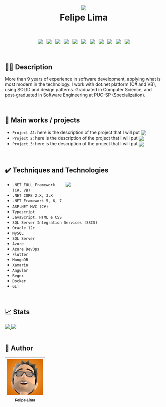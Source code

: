 <h1 align="center">  <img src="https://user-images.githubusercontent.com/20684484/212375608-804dbd0c-9acf-4aa0-847f-a717c6cbf0a5.png" width="200" align="center">
<br>Felipe Lima
</h1>

<br>

<p align="center"> 
  <link rel="stylesheet" href="https://cdn.jsdelivr.net/gh/devicons/devicon@v2.14.0/devicon.min.css">

<img width="60" align="center" src="https://cdn.jsdelivr.net/gh/devicons/devicon/icons/csharp/csharp-original.svg">
&nbsp;&nbsp;<img width="60" align="center" src="https://cdn.jsdelivr.net/gh/devicons/devicon/icons/dotnetcore/dotnetcore-original.svg">
&nbsp;&nbsp;<img width="60" align="center" src="https://cdn.jsdelivr.net/gh/devicons/devicon/icons/angularjs/angularjs-plain.svg">
&nbsp;&nbsp;<img width="60" align="center" src="https://cdn.jsdelivr.net/gh/devicons/devicon/icons/git/git-original.svg">
&nbsp;&nbsp;<img width="60" align="center" src="https://cdn.jsdelivr.net/gh/devicons/devicon/icons/visualstudio/visualstudio-plain.svg">
&nbsp;&nbsp;<img width="60" align="center" src="https://cdn.jsdelivr.net/gh/devicons/devicon/icons/vscode/vscode-original.svg">
&nbsp;&nbsp;<img width="60" align="center" src="https://cdn.jsdelivr.net/gh/devicons/devicon/icons/docker/docker-original-wordmark.svg">
&nbsp;&nbsp;<img width="60" align="center" src="https://cdn.jsdelivr.net/gh/devicons/devicon/icons/azure/azure-original.svg">
&nbsp;&nbsp;<img width="60" align="center" src="https://cdn.jsdelivr.net/gh/devicons/devicon/icons/typescript/typescript-plain.svg">
&nbsp;&nbsp;<img width="60" align="center" src="https://cdn.jsdelivr.net/gh/devicons/devicon/icons/mongodb/mongodb-original.svg">
&nbsp;&nbsp;<img width="60" align="center" src="https://cdn.jsdelivr.net/gh/devicons/devicon/icons/microsoftsqlserver/microsoftsqlserver-plain.svg">
  

</p>
<br>

## 👨‍💻 Description

More than 9 years of experience in software development, applying what is most modern in the technology. I work with dot.net platform (C# and VB), using SOLID and design patterns. Graduated in Computer Science, and post-graduated in Software Engineering at PUC-SP (Specialization).

<br>

## 💼 Main works / projects

- `Project A1`: here is the description of the project that I will put <img src="https://img.shields.io/badge/STATUS-COMPLETE-blue" align="center" >
- `Project 2`: here is the description of the project that I will put <img src="https://img.shields.io/badge/STATUS-WORKING-green" align="center" >
- `Project 3`: here is the description of the project that I will put <img src="https://img.shields.io/badge/STATUS-STOPED-red" align="center" >

<br>


## ✔️ Techniques and Technologies

<img width="310"  align="right" src="https://user-images.githubusercontent.com/20684484/212372993-1548503f-2306-4e29-990f-2b8a31e33bc8.png">



- ``.NET FULL Framework (C#, VB)``
- ``.NET CORE 2.X, 3.X``
- ``.NET Framework 5, 6, 7``
- ``ASP.NET MVC (C#)``
- ``Typescript``
- ``JavaScript, HTML e CSS``
- ``SQL Server Integration Services (SSIS)``
- ``Oracle 12c``
- ``MySQL``
- ``SQL Server``
- ``Azure``
- ``Azure DevOps``
- ``Flutter``
- ``MongoDB``
- ``Xamarin``
- ``Angular``
- ``Regex``
- ``Docker``
- ``GIT``



<!---
felip3fl/felip3fl is a ✨ special ✨ repository because its `README.md` (this file) appears on your GitHub profile.
You can click the Preview link to take a look at your changes.
--->

<br>

## 📈 Stats

<a href="https://github.com/felip3fl">
  <img height="180em" src="https://github-readme-stats-eight-theta.vercel.app/api?username=felip3fl&show_icons=true&include_all_commits=true&count_private=true"/>
  <img height="180em" src="https://github-readme-stats-eight-theta.vercel.app/api/top-langs/?username=felip3fl&layout=compact&langs_count=8"/>
</a>

<br>
<br>

## 📒 Author

| [<img src="https://github.com/felip3fl/felip3fl/blob/main/Material/Nick/nick1.jpg?raw=true" width=115><br><sub>Felipe Lima</sub>](https://github.com/felip3fl) | 
| :---: 



<br>
